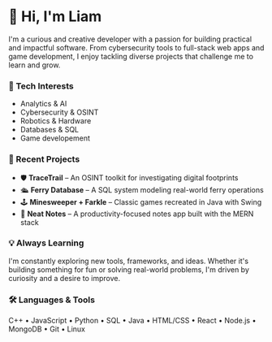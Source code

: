 # 👋 Hi, I'm Liam

I'm a curious and creative developer with a passion for building practical and impactful software. From cybersecurity tools to full-stack web apps and game development, I enjoy tackling diverse projects that challenge me to learn and grow.

### 🔧 Tech Interests
- Analytics & AI
- Cybersecurity & OSINT
- Robotics & Hardware 
- Databases & SQL
- Game developement

### 🚀 Recent Projects
- 🛡️ **TraceTrail** – An OSINT toolkit for investigating digital footprints
- 🛳️ **Ferry Database** – A SQL system modeling real-world ferry operations
- 🕹️ **Minesweeper + Farkle** – Classic games recreated in Java with Swing
- 📝 **Neat Notes** – A productivity-focused notes app built with the MERN stack

### 💡 Always Learning
I'm constantly exploring new tools, frameworks, and ideas. Whether it's building something for fun or solving real-world problems, I'm driven by curiosity and a desire to improve.

### 🛠️ Languages & Tools
C++ • JavaScript • Python • SQL • Java • HTML/CSS • React • Node.js • MongoDB • Git • Linux



